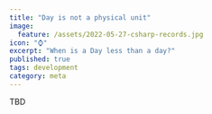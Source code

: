 ```yaml
---
title: "Day is not a physical unit"
image:
  feature: /assets/2022-05-27-csharp-records.jpg
icon: "⌚"
excerpt: "When is a Day less than a day?"
published: true
tags: development
category: meta
---
```


TBD